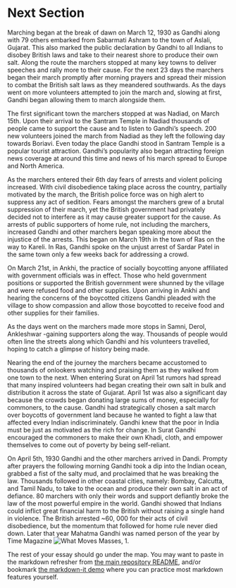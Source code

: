 # Next Section

Marching began at the break of dawn on March 12, 1930 as Gandhi along with 79 others embarked from Sabarmati Ashram to the town of Aslali, Gujarat. This also marked the public declaration by Gandhi to all Indians to disobey British laws and take to their nearest shore to produce their own salt. Along the route the marchers stopped at many key towns to deliver speeches and rally more to their cause. For the next 23 days the marchers began their march promptly after morning prayers and spread their mission to combat the British salt laws as they meandered southwards. As the days went on more volunteers attempted to join the march and, slowing at first, Gandhi began allowing them to march alongside them.

The first significant town the marchers stopped at was Nadiad, on March 15th. Upon their arrival to the Santram Temple in Nadiad thousands of people came to support the cause and to listen to Gandhi’s speech. 200 new volunteers joined the march from Nadiad as they left the following day towards Boriavi. Even today the place Gandhi stood in Santram Temple is a popular tourist attraction. Gandhi’s popularity also began attracting foreign news coverage at around this time and news of his march spread to Europe and North America.

As the marchers entered their 6th day fears of arrests and violent policing increased. With civil disobedience taking place across the country, partially motivated by the march, the British police force was on high alert to suppress any act of sedition. Fears amongst the marchers grew of a brutal suppression of their march, yet the British government had privately decided not to interfere as it may cause greater support for the cause. As arrests of public supporters of home rule, not including the marchers, increased Gandhi and other marchers began speaking more about the injustice of the arrests. This began on March 19th in the town of Ras on the way to Kareli. In Ras, Gandhi spoke on the unjust arrest of Sardar Patel in the same town only a few weeks back for addressing a crowd.

On March 21st, in Ankhi, the practice of socially boycotting anyone affiliated with government officials was in effect. Those who held government positions or supported the British government were shunned by the village and were refused food and other supplies. Upon arriving in Ankhi and hearing the concerns of the boycotted citizens Gandhi pleaded with the village to show compassion and allow those boycotted to receive food and other supplies for their families.

As the days went on the marchers made more stops in Samni, Derol, Ankleshwar -gaining supporters along the way. Thousands of people would often line the streets along which Gandhi and his volunteers travelled, hoping to catch a glimpse of history being made.

Nearing the end of the journey the marchers became accustomed to thousands of onlookers watching and praising them as they walked from one town to the next. When entering Surat on April 1st rumors had spread that many inspired volunteers had began creating their own salt in bulk and distribution it across the state of Gujarat. April 1st was also a significant day because the crowds began donating large sums of money, especially for commoners, to the cause. Gandhi had strategically chosen a salt march over boycotts of government land because he wanted to fight a law that affected every Indian indiscriminately. Gandhi knew that the poor in India must be just as motivated as the rich for change. In Surat Gandhi encouraged the commoners to make their own Khadi, cloth, and empower themselves to come out of poverty by being self-reliant.

On April 5th, 1930 Gandhi and the other marchers arrived in Dandi. Prompty after prayers the following morning Gandhi took a dip into the Indian ocean, grabbed a fist of the salty mud, and proclaimed that he was breaking the law. Thousands followed in other coastal cities, namely: Bombay, Calcutta, and Tamil Nadu, to take to the ocean and produce their own salt in an act of defiance. 80 marchers with only their words and support defiantly broke the law of the most powerful empire in the world. Gandhi showed that Indians could inflict great financial harm to the British without raising a single hand in violence. The British arrested ~60, 000 for their acts of civil disobedience, but the momentum that followed for home rule never died down. Later that year Mahatma Gandhi was named person of the year by Time Magazine ![What Moves Masses, 1](https://www-jstor-org.myaccess.library.utoronto.ca/stable/4402595?pq-origsite=summon&seq=1#metadata_info_tab_contents).




The rest of your essay should go under the map. You may want to paste in the markdown refresher from [the main repository README](../README.md), and/or bookmark [the markdown-it demo](https://markdown-it.github.io/) where you can practice most markdown features yourself. 
